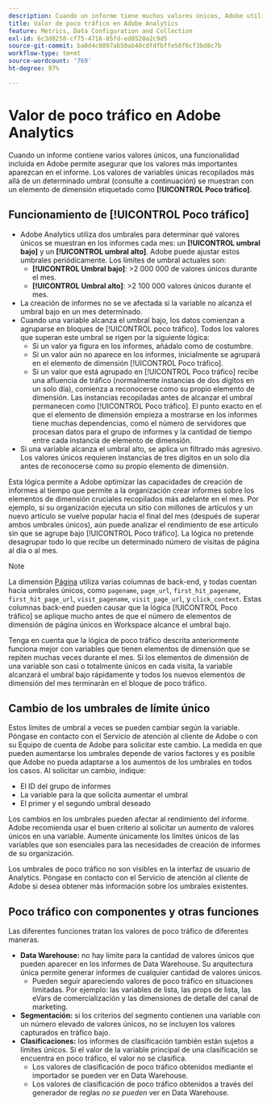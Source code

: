```yaml
---
description: Cuando un informe tiene muchos valores únicos, Adobe utiliza el elemento de dimensión Poco tráfico para mejorar el rendimiento del informe.
title: Valor de poco tráfico en Adobe Analytics
feature: Metrics, Data Configuration and Collection
exl-id: 6c3d8258-cf75-4716-85fd-ed8520a2c9d5
source-git-commit: ba0d4c0897ab50ab40cdfdfbffe50f6cf3bd8c7b
workflow-type: tm+mt
source-wordcount: '769'
ht-degree: 97%

---
```


# Valor de poco tráfico en Adobe Analytics

Cuando un informe contiene varios valores únicos, una funcionalidad incluida en Adobe permite asegurar que los valores más importantes aparezcan en el informe. Los valores de variables únicas recopilados más allá de un determinado umbral (consulte a continuación) se muestran con un elemento de dimensión etiquetado como **[!UICONTROL Poco tráfico]**.

## Funcionamiento de [!UICONTROL Poco tráfico]

* Adobe Analytics utiliza dos umbrales para determinar qué valores únicos se muestran en los informes cada mes: un **[!UICONTROL umbral bajo]** y un **[!UICONTROL umbral alto]**. Adobe puede ajustar estos umbrales periódicamente. Los límites de umbral actuales son:
   * **[!UICONTROL Umbral bajo]**: >2 000 000 de valores únicos durante el mes.
   * **[!UICONTROL Umbral alto]**: >2 100 000 valores únicos durante el mes.
* La creación de informes no se ve afectada si la variable no alcanza el umbral bajo en un mes determinado.
* Cuando una variable alcanza el umbral bajo, los datos comienzan a agruparse en bloques de [!UICONTROL poco tráfico]. Todos los valores que superan este umbral se rigen por la siguiente lógica:
   * Si un valor ya figura en los informes, añádalo como de costumbre.
   * Si un valor aún no aparece en los informes, inicialmente se agrupará en el elemento de dimensión [!UICONTROL Poco tráfico]. 
   * Si un valor que está agrupado en [!UICONTROL Poco tráfico] recibe una afluencia de tráfico (normalmente instancias de dos dígitos en un solo día), comienza a reconocerse como su propio elemento de dimensión. Las instancias recopiladas antes de alcanzar el umbral permanecen como [!UICONTROL Poco tráfico]. El punto exacto en el que el elemento de dimensión empieza a mostrarse en los informes tiene muchas dependencias, como el número de servidores que procesan datos para el grupo de informes y la cantidad de tiempo entre cada instancia de elemento de dimensión.
* Si una variable alcanza el umbral alto, se aplica un filtrado más agresivo. Los valores únicos requieren instancias de tres dígitos en un solo día antes de reconocerse como su propio elemento de dimensión.

Esta lógica permite a Adobe optimizar las capacidades de creación de informes al tiempo que permite a la organización crear informes sobre los elementos de dimensión cruciales recopilados más adelante en el mes. Por ejemplo, si su organización ejecuta un sitio con millones de artículos y un nuevo artículo se vuelve popular hacia el final del mes (después de superar ambos umbrales únicos), aún puede analizar el rendimiento de ese artículo sin que se agrupe bajo [!UICONTROL Poco tráfico]. La lógica no pretende desagrupar todo lo que recibe un determinado número de visitas de página al día o al mes.

>[!NOTE]
>La dimensión [Página](../components/dimensions/page.md) utiliza varias columnas de back-end, y todas cuentan hacia umbrales únicos, como `pagename`, `page_url`, `first_hit_pagename`, `first_hit_page_url`, `visit_pagename`, `visit_page_url`, y `click_context`. Estas columnas back-end pueden causar que la lógica [!UICONTROL Poco tráfico] se aplique mucho antes de que el número de elementos de dimensión de página únicos en Workspace alcance el umbral bajo.

Tenga en cuenta que la lógica de poco tráfico descrita anteriormente funciona mejor con variables que tienen elementos de dimensión que se repiten muchas veces durante el mes. Si los elementos de dimensión de una variable son casi o totalmente únicos en cada visita, la variable alcanzará el umbral bajo rápidamente y todos los nuevos elementos de dimensión del mes terminarán en el bloque de poco tráfico.

## Cambio de los umbrales de límite único

Estos límites de umbral a veces se pueden cambiar según la variable. Póngase en contacto con el Servicio de atención al cliente de Adobe o con su Equipo de cuenta de Adobe para solicitar este cambio. La medida en que pueden aumentarse los umbrales depende de varios factores y es posible que Adobe no pueda adaptarse a los aumentos de los umbrales en todos los casos. Al solicitar un cambio, indique:

* El ID del grupo de informes
* La variable para la que solicita aumentar el umbral
* El primer y el segundo umbral deseado

Los cambios en los umbrales pueden afectar al rendimiento del informe. Adobe recomienda usar el buen criterio al solicitar un aumento de valores únicos en una variable. Aumente únicamente los límites únicos de las variables que son esenciales para las necesidades de creación de informes de su organización.

Los umbrales de poco tráfico no son visibles en la interfaz de usuario de Analytics. Póngase en contacto con el Servicio de atención al cliente de Adobe si desea obtener más información sobre los umbrales existentes.

## Poco tráfico con componentes y otras funciones

Las diferentes funciones tratan los valores de poco tráfico de diferentes maneras.

* **Data Warehouse:** no hay límite para la cantidad de valores únicos que pueden aparecer en los informes de Data Warehouse. Su arquitectura única permite generar informes de cualquier cantidad de valores únicos.
   * Pueden seguir apareciendo valores de poco tráfico en situaciones limitadas. Por ejemplo: las variables de lista, las props de lista, las eVars de comercialización y las dimensiones de detalle del canal de marketing.
* **Segmentación:** si los criterios del segmento contienen una variable con un número elevado de valores únicos, no se incluyen los valores capturados en tráfico bajo.
* **Clasificaciones:** los informes de clasificación también están sujetos a límites únicos. Si el valor de la variable principal de una clasificación se encuentra en poco tráfico, el valor no se clasifica.
   * Los valores de clasificación de poco tráfico obtenidos mediante el importador se pueden ver en Data Warehouse. <!-- AN-115871 -->
   * Los valores de clasificación de poco tráfico obtenidos a través del generador de reglas *no se pueden* ver en Data Warehouse. <!-- AN-122872 -->
